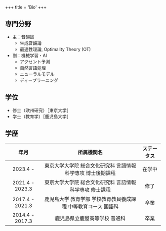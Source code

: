 +++
title = 'Bio'
+++

## 専門分野

-   主：音韻論
    -   生成音韻論
    -   最適性理論, Optimality Theory (OT)
-   副：機械学習・AI
    -   アクセント予測
    -   自然言語処理
    -   ニューラルモデル
    -   ディープラーニング

## 学位

-   修士（欧州研究）［東京大学］
-   学士（教育学）［鹿児島大学］

## 学歴

|      年月       |                           所属機関名                           | ステータス |
| :-------------: | :------------------------------------------------------------: | :--------: |
|    2023.4 -     |  東京大学大学院 総合文化研究科 言語情報科学専攻 博士後期課程   |   在学中   |
| 2021.4 - 2023.3 |    東京大学大学院 総合文化研究科 言語情報科学専攻 修士課程     |    修了    |
| 2017.4 - 2021.3 | 鹿児島大学 教育学部 学校教育教員養成課程 中等教育コース 国語科 |    卒業    |
| 2014.4 - 2017.3 |                 鹿児島県立鹿屋高等学校 普通科                  |    卒業    |
